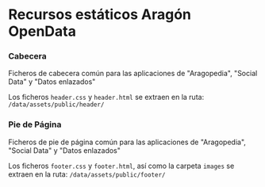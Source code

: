# Recursos estáticos Aragón OpenData

### Cabecera

Ficheros de cabecera común para las aplicaciones de "Aragopedia", "Social Data" y "Datos enlazados" 

Los ficheros `header.css` y `header.html` se extraen en la ruta:
`/data/assets/public/header/`

### Pie de Página

Ficheros de pie de página común para las aplicaciones de "Aragopedia", "Social Data" y "Datos enlazados" 

Los ficheros `footer.css` y `footer.html`, así como la carpeta `images` se extraen en la ruta:
`/data/assets/public/footer/`